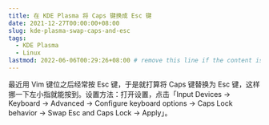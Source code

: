 ```yaml
---
title: 在 KDE Plasma 将 Caps 键换成 Esc 键
date: 2021-12-27T00:00:00+08:00
slug: kde-plasma-swap-caps-and-esc
tags:
  - KDE Plasma
  - Linux
lastmod: 2022-06-06T00:29:26+08:00 # remove this line if the content is actually changed
---
```


最近用 Vim 键位之后经常按 Esc 键，于是就打算将 Caps 键替换为 Esc 键，这样挪一下左小指就能按到。设置方法：打开设置，点击「Input Devices -> Keyboard -> Advanced -> Configure keyboard options -> Caps Lock behavior -> Swap Esc and Caps Lock -> Apply」。
